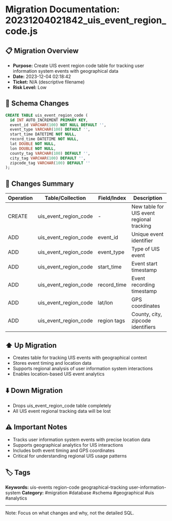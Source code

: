 # Migration Documentation: 20231204021842_uis_event_region_code.js

## 📋 Migration Overview
- **Purpose:** Create UIS event region code table for tracking user information system events with geographical data
- **Date:** 2023-12-04 02:18:42
- **Ticket:** N/A (descriptive filename)
- **Risk Level:** Low

## 🔧 Schema Changes
```sql
CREATE TABLE uis_event_region_code (
  id INT AUTO_INCREMENT PRIMARY KEY,
  event_id VARCHAR(100) NOT NULL DEFAULT '',
  event_type VARCHAR(100) DEFAULT '',
  start_time DATETIME NOT NULL,
  record_time DATETIME NOT NULL,
  lat DOUBLE NOT NULL,
  lon DOUBLE NOT NULL,
  county_tag VARCHAR(100) DEFAULT '',
  city_tag VARCHAR(100) DEFAULT '',
  zipcode_tag VARCHAR(100) DEFAULT ''
);
```

## 📝 Changes Summary
| Operation | Table/Collection | Field/Index | Description |
|-----------|-----------------|-------------|-------------|
| CREATE | uis_event_region_code | - | New table for UIS event regional tracking |
| ADD | uis_event_region_code | event_id | Unique event identifier |
| ADD | uis_event_region_code | event_type | Type of UIS event |
| ADD | uis_event_region_code | start_time | Event start timestamp |
| ADD | uis_event_region_code | record_time | Event recording timestamp |
| ADD | uis_event_region_code | lat/lon | GPS coordinates |
| ADD | uis_event_region_code | region tags | County, city, zipcode identifiers |

## ⬆️ Up Migration
- Creates table for tracking UIS events with geographical context
- Stores event timing and location data
- Supports regional analysis of user information system interactions
- Enables location-based UIS event analytics

## ⬇️ Down Migration
- Drops uis_event_region_code table completely
- All UIS event regional tracking data will be lost

## ⚠️ Important Notes
- Tracks user information system events with precise location data
- Supports geographical analytics for UIS interactions
- Includes both event timing and GPS coordinates
- Critical for understanding regional UIS usage patterns

## 🏷️ Tags
**Keywords:** uis-events region-code geographical-tracking user-information-system
**Category:** #migration #database #schema #geographical #uis #analytics

---
Note: Focus on what changes and why, not the detailed SQL.